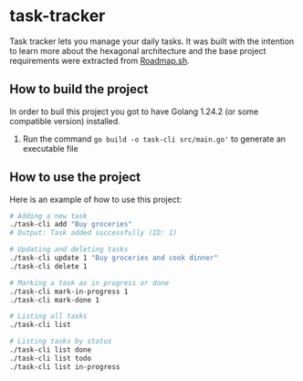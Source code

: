 # task-tracker

Task tracker lets you manage your daily tasks. It was built with the intention to learn more about the hexagonal architecture and the base project requirements were extracted from [Roadmap.sh](https://roadmap.sh/projects/task-tracker).

## How to build the project

In order to buil this project you got to have Golang 1.24.2 (or some compatible version) installed.

1. Run the command `go build -o task-cli src/main.go'` to generate an executable file

## How to use the project

Here is an example of how to use this project:

```sh
# Adding a new task
./task-cli add "Buy groceries"
# Output: Task added successfully (ID: 1)

# Updating and deleting tasks
./task-cli update 1 "Buy groceries and cook dinner"
./task-cli delete 1

# Marking a task as in progress or done
./task-cli mark-in-progress 1
./task-cli mark-done 1

# Listing all tasks
./task-cli list

# Listing tasks by status
./task-cli list done
./task-cli list todo
./task-cli list in-progress
```
